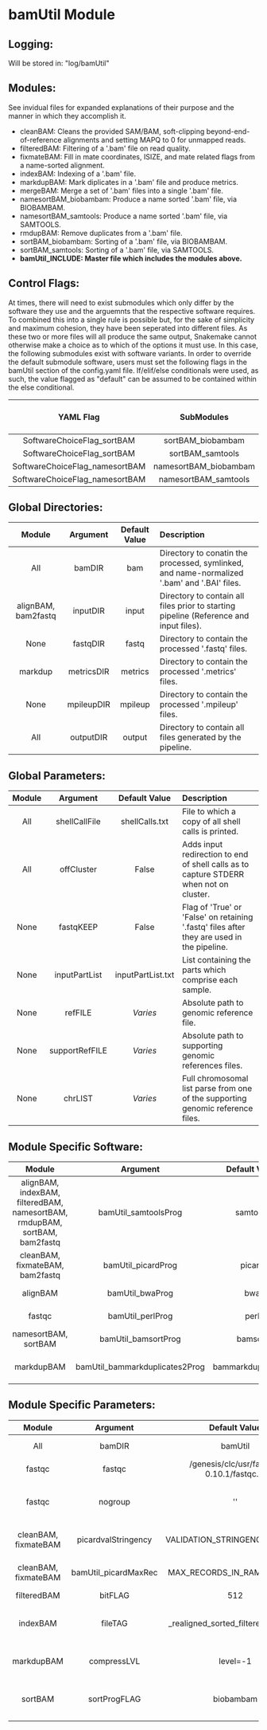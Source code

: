 # bamUtil Module

## Logging:
Will be stored in: "log/bamUtil"

## Modules:
See invidual files for expanded explanations of their purpose and the manner in which they accomplish it.
* cleanBAM: Cleans the provided SAM/BAM, soft-clipping beyond-end-of-reference alignments and setting MAPQ to 0 for unmapped reads.
* filteredBAM: Filtering of a '.bam' file on read quality.
* fixmateBAM: Fill in mate coordinates, ISIZE, and mate related flags from a name-sorted alignment.
* indexBAM: Indexing of a '.bam' file.
* markdupBAM: Mark diplicates in a '.bam' file and produce metrics.
* mergeBAM: Merge a set of '.bam' files into a single '.bam' file.
* namesortBAM_biobambam: Produce a name sorted '.bam' file, via BIOBAMBAM.
* namesortBAM_samtools: Produce a name sorted '.bam' file, via SAMTOOLS. 
* rmdupBAM: Remove duplicates from a '.bam' file.
* sortBAM_biobambam: Sorting of a '.bam' file, via BIOBAMBAM.
* sortBAM_samtools: Sorting of a '.bam' file, via SAMTOOLS.
* **bamUtil_INCLUDE: Master file which includes the modules above.**

## Control Flags:
At times, there will need to exist submodules which only differ by the software they use and
the arguemnts that the respective software requires. To combined this into a single rule is possible
but, for the sake of simplicity and maximum cohesion, they have been seperated into different files.
As these two or more files will all produce the same output, Snakemake cannot otherwise make a choice
as to which of the options it must use. In this case, the following submodules exist with software 
variants. In order to override the default submodule software, users must set the following flags in 
the bamUtil section of the config.yaml file. If/elif/else conditionals were used, as such, the 
value flagged as "default" can be assumed to be contained within the else conditional.

YAML Flag | SubModules | Value required to set
:--------: | :--------: | :--------
SoftwareChoiceFlag_sortBAM | sortBAM_biobambam | biobambam
SoftwareChoiceFlag_sortBAM | sortBAM_samtools | samtools
SoftwareChoiceFlag_namesortBAM | namesortBAM_biobambam | biobambam
SoftwareChoiceFlag_namesortBAM | namesortBAM_samtools | samtools

## Global Directories:
Module | Argument | Default Value | Description
:--------: | :--------: | :--------: | :--------
All | bamDIR | bam | Directory to conatin the processed, symlinked, and name-normalized '.bam' and '.BAI' files.
alignBAM, bam2fastq | inputDIR | input | Directory to contain all files prior to starting pipeline (Reference and input files).
None | fastqDIR | fastq | Directory to contain the processed '.fastq' files.
markdup | metricsDIR | metrics | Directory to contain the processed '.metrics' files.
None | mpileupDIR | mpileup | Directory to contain the processed '.mpileup' files.
All | outputDIR | output | Directory to contain all files generated by the pipeline.

## Global Parameters:
Module | Argument | Default Value | Description
:--------: | :--------: | :--------: | :--------
All | shellCallFile | shellCalls.txt | File to which a copy of all shell calls is printed.
All | offCluster | False | Adds input redirection to end of shell calls as to capture STDERR when not on cluster.
None | fastqKEEP | False | Flag of 'True' or 'False' on retaining '.fastq' files after they are used in the pipeline.
None | inputPartList | inputPartList.txt | List containing the parts which comprise each sample.
None | refFILE | *Varies* | Absolute path to genomic reference file.
None | supportRefFILE | *Varies* | Absolute path to supporting genomic references files.
None | chrLIST | *Varies* | Full chromosomal list parse from one of the supporting genomic reference files.

## Module Specific Software:
Module | Argument | Default Value | Description
:--------: | :--------: | :--------: | :--------
alignBAM, indexBAM, filteredBAM, namesortBAM, rmdupBAM, sortBAM, bam2fastq | bamUtil_samtoolsProg | samtools | Path to Samtools executable.
cleanBAM, fixmateBAM, bam2fastq | bamUtil_picardProg | picard | Path to Picard executable.
alignBAM | bamUtil_bwaProg | bwa | Path to bwa executable.
fastqc | bamUtil_perlProg | perl | Path to perl executable.
namesortBAM, sortBAM | bamUtil_bamsortProg| bamsort | Path to bamsort executable.
markdupBAM |bamUtil_bammarkduplicates2Prog | bammarkduplicates2 | Path to bammarkduplicates2 executable.

## Module Specific Parameters:
Module | Argument | Default Value | Description
:--------: | :--------: | :--------: | :--------
All | bamDIR | bamUtil | Directory to contain the processed '.bam' files.
fastqc | fastqc | /genesis/clc/usr/fastqc-0.10.1/fastqc.pl | Perl Fastqc script to process a '.bam' file.
fastqc | nogroup | '' | Groups fastqc output based on certian inputs, alternatively set to: "--no-group"
cleanBAM, fixmateBAM | picardvalStringency | VALIDATION_STRINGENCY=LENIENT | Validation stringency for all SAM files read by this program.
cleanBAM, fixmateBAM | bamUtil_picardMaxRec | MAX_RECORDS_IN_RAM=5000000 | Specify the number of records stored in RAM before spilling to disk.
filteredBAM | bitFLAG | 512 | Must pass QC threshold.
indexBAM | fileTAG | _realigned_sorted_filtered_markdup | Tag facilitates bamUtil module processing of the '.bam' files in a specific order.
markdupBAM | compressLVL | level=-1 | Default @ -1 (zlib); Can go fast(1) or best(9) using gzip instead.
sortBAM | sortProgFLAG | biobambam | Flag to set whether Samtools(samtools) or Biobambam(biobambam) are used to sort.
